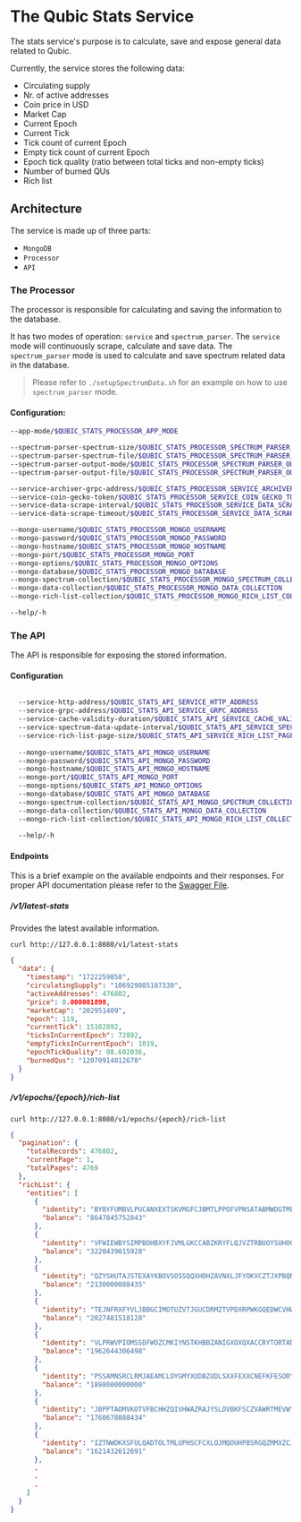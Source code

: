 # The Qubic Stats Service

The stats service's purpose is to calculate, save and expose general data related to Qubic.

Currently, the service stores the following data:
- Circulating supply
- Nr. of active addresses 
- Coin price in USD
- Market Cap
- Current Epoch
- Current Tick
- Tick count of current Epoch
- Empty tick count of current Epoch
- Epoch tick quality (ratio between total ticks and non-empty ticks)
- Number of burned QUs
- Rich list

## Architecture

The service is made up of three parts:
- `MongoDB`
- `Processor`
- `API`

### The Processor
The processor is responsible for calculating and saving the information to the database.

It has two modes of operation: `service` and `spectrum_parser`.
The `service` mode will continuously scrape, calculate and save data.
The `spectrum_parser` mode is used to calculate and save spectrum related data in the database.

> Please refer to `./setupSpectrumData.sh` for an example on how to use `spectrum_parser` mode.

#### Configuration:
```bash
--app-mode/$QUBIC_STATS_PROCESSOR_APP_MODE                                            <string>    (default: service)

--spectrum-parser-spectrum-size/$QUBIC_STATS_PROCESSOR_SPECTRUM_PARSER_SPECTRUM_SIZE  <string>    (default: 16777216)
--spectrum-parser-spectrum-file/$QUBIC_STATS_PROCESSOR_SPECTRUM_PARSER_SPECTRUM_FILE  <string>    (default: ./latest.118)
--spectrum-parser-output-mode/$QUBIC_STATS_PROCESSOR_SPECTRUM_PARSER_OUTPUT_MODE      <string>    (default: db)
--spectrum-parser-output-file/$QUBIC_STATS_PROCESSOR_SPECTRUM_PARSER_OUTPUT_FILE      <string>    (default: spectrumData.json)

--service-archiver-grpc-address/$QUBIC_STATS_PROCESSOR_SERVICE_ARCHIVER_GRPC_ADDRESS  <string>    (default: localhost:8001)
--service-coin-gecko-token/$QUBIC_STATS_PROCESSOR_SERVICE_COIN_GECKO_TOKEN            <string>    
--service-data-scrape-interval/$QUBIC_STATS_PROCESSOR_SERVICE_DATA_SCRAPE_INTERVAL    <duration>  (default: 1m)
--service-data-scrape-timeout/$QUBIC_STATS_PROCESSOR_SERVICE_DATA_SCRAPE_TIMEOUT      <duration>  (default: 5s)

--mongo-username/$QUBIC_STATS_PROCESSOR_MONGO_USERNAME                                <string>    (default: user)
--mongo-password/$QUBIC_STATS_PROCESSOR_MONGO_PASSWORD                                <string>    (default: pass)
--mongo-hostname/$QUBIC_STATS_PROCESSOR_MONGO_HOSTNAME                                <string>    (default: localhost)
--mongo-port/$QUBIC_STATS_PROCESSOR_MONGO_PORT                                        <string>    (default: 27017)
--mongo-options/$QUBIC_STATS_PROCESSOR_MONGO_OPTIONS                                  <string>    
--mongo-database/$QUBIC_STATS_PROCESSOR_MONGO_DATABASE                                <string>    (default: qubic_frontend)
--mongo-spectrum-collection/$QUBIC_STATS_PROCESSOR_MONGO_SPECTRUM_COLLECTION          <string>    (default: spectrum_data)
--mongo-data-collection/$QUBIC_STATS_PROCESSOR_MONGO_DATA_COLLECTION                  <string>    (default: general_data)
--mongo-rich-list-collection/$QUBIC_STATS_PROCESSOR_MONGO_RICH_LIST_COLLECTION        <string>    (default: rich_list)

--help/-h  
```



### The API
The API is responsible for exposing the stored information.


#### Configuration
```bash 

  --service-http-address/$QUBIC_STATS_API_SERVICE_HTTP_ADDRESS                                    <string>    (default: 0.0.0.0:8080)
  --service-grpc-address/$QUBIC_STATS_API_SERVICE_GRPC_ADDRESS                                    <string>    (default: 0.0.0.0:8081)
  --service-cache-validity-duration/$QUBIC_STATS_API_SERVICE_CACHE_VALIDITY_DURATION              <duration>  (default: 10s)
  --service-spectrum-data-update-interval/$QUBIC_STATS_API_SERVICE_SPECTRUM_DATA_UPDATE_INTERVAL  <duration>  (default: 24h)
  --service-rich-list-page-size/$QUBIC_STATS_API_SERVICE_RICH_LIST_PAGE_SIZE                      <int>       (default: 100)
  
  --mongo-username/$QUBIC_STATS_API_MONGO_USERNAME                                                <string>    (default: user)
  --mongo-password/$QUBIC_STATS_API_MONGO_PASSWORD                                                <string>    (default: pass)
  --mongo-hostname/$QUBIC_STATS_API_MONGO_HOSTNAME                                                <string>    (default: localhost)
  --mongo-port/$QUBIC_STATS_API_MONGO_PORT                                                        <string>    (default: 27017)
  --mongo-options/$QUBIC_STATS_API_MONGO_OPTIONS                                                  <string>    
  --mongo-database/$QUBIC_STATS_API_MONGO_DATABASE                                                <string>    (default: qubic_frontend)
  --mongo-spectrum-collection/$QUBIC_STATS_API_MONGO_SPECTRUM_COLLECTION                          <string>    (default: spectrum_data)
  --mongo-data-collection/$QUBIC_STATS_API_MONGO_DATA_COLLECTION                                  <string>    (default: general_data)
  --mongo-rich-list-collection/$QUBIC_STATS_API_MONGO_RICH_LIST_COLLECTION                        <string>    (default: rich_list)
  
  --help/-h                                      
```

#### Endpoints

This is a brief example on the available endpoints and their responses.
For proper API documentation please refer to the [Swagger File](api/protobuff/stats-api.swagger.json).

##### /v1/latest-stats
Provides the latest available information.

```shell
curl http://127.0.0.1:8080/v1/latest-stats
```

```json
{
  "data": {
    "timestamp": "1722259858",
    "circulatingSupply": "106929085187330",
    "activeAddresses": 476802,
    "price": 0.000001898,
    "marketCap": "202951409",
    "epoch": 119,
    "currentTick": 15102892,
    "ticksInCurrentEpoch": 72892,
    "emptyTicksInCurrentEpoch": 1019,
    "epochTickQuality": 98.602036,
    "burnedQus": "12070914812670"
  }
}
```

##### /v1/epochs/{epoch}/rich-list

```shell
curl http://127.0.0.1:8080/v1/epochs/{epoch}/rich-list
```

```json
{
  "pagination": {
    "totalRecords": 476802,
    "currentPage": 1,
    "totalPages": 4769
  },
  "richList": {
    "entities": [
      {
        "identity": "BYBYFUMBVLPUCANXEXTSKVMGFCJBMTLPPOFVPNSATABMWDGTMFXPLZLBCXJL",
        "balance": "8647845752843"
      },
      {
        "identity": "VFWIEWBYSIMPBDHBXYFJVMLGKCCABZKRYFLQJVZTRBUOYSUHOODPVAHHKXPJ",
        "balance": "3220439015928"
      },
      {
        "identity": "QZYSHUTAJSTEXAYKBOVSOSSQQXHDHZAVNXLJFYOKVCZTJXPBQNDLRODBZXUC",
        "balance": "2130000088435"
      },
      {
        "identity": "TEJNFRXFYVLJBBGCIMOTUZVTJGUCDRMZTVPDXRPWKGQEDWCVHWTAGKBHMEHM",
        "balance": "2027481518128"
      },
      {
        "identity": "VLPRWVPIOMSSDFWOZCMKIYNSTKHBBZANIGXOXQXACCRYTORTANHHTYPFGVHF",
        "balance": "1962644306498"
      },
      {
        "identity": "PSSAMNSRCLRMJAEAMCLOYGMYXUDBZUDLSXXFEXXCNEFKFESORYKLBQIBVFKJ",
        "balance": "1898000000000"
      },
      {
        "identity": "JBPPTAOMVKOTVFBCHHZQIVHWAZRAJYSLDVBKFSCZVAWRTMEVWYWCNEZAAYSH",
        "balance": "1760678088434"
      },
      {
        "identity": "IZTNWDKXSFULQADTOLTMLUPHSCFCXLOJMQOUHPBSRGQZMMXZCJYQFTRDOGRE",
        "balance": "1621432612691"
      },
      .
      .
      .
    ]
  }
}
```

